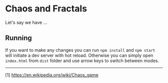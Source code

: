 # Chaos and Fractals

Let's say we have ...

## Running

If you want to make any changes you can run `npm install` and `npm start` will initiate a dev server with hot reload. Otherwise you can simply open `index.html` from `dist` folder and use arrow keys to switch between modes.

---

[1] https://en.wikipedia.org/wiki/Chaos_game
